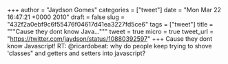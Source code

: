 
+++
author = "Jaydson Gomes"
categories = ["tweet"]
date = "Mon Mar 22 16:47:21 +0000 2010"
draft = false
slug = "432f2a0ebf9c6f55476f04617d41ea3227fd5ce6"
tags = ["tweet"]
title = """Cause they dont know Java..."""
tweet = true
micro = true
tweet_url = "https://twitter.com/jaydson/status/10880392597"
+++
Cause they dont know Javascript! RT: @ricardobeat: why do people keep trying to shove 'classes" and getters and setters into javascript?

